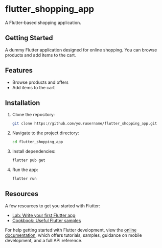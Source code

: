 # flutter_shopping_app

A Flutter-based shopping application.

## Getting Started

A dummy Flutter application designed for online shopping. You can browse products and add items to the cart.

## Features

- Browse products and offers
- Add items to the cart

## Installation

1. Clone the repository:
   ```sh
   git clone https://github.com/yourusername/flutter_shopping_app.git
   ```
2. Navigate to the project directory:
   ```sh
   cd flutter_shopping_app
   ```
3. Install dependencies:
   ```sh
   flutter pub get
   ```
4. Run the app:
   ```sh
   flutter run
   ```

## Resources

A few resources to get you started with Flutter:

- [Lab: Write your first Flutter app](https://docs.flutter.dev/get-started/codelab)
- [Cookbook: Useful Flutter samples](https://docs.flutter.dev/cookbook)

For help getting started with Flutter development, view the
[online documentation](https://docs.flutter.dev/), which offers tutorials,
samples, guidance on mobile development, and a full API reference.
